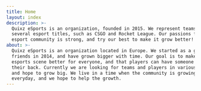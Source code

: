 ```yaml
---
title: Home
layout: index
description: >-
  Quixz eSports is an organization, founded in 2015. We represent teams in
  several esport titles, such as CSGO and Rocket League. Our passions for the
  esport community is strong, and try our best to make it grow better!
about: >-
  Quixz eSports is an organization located in Europe. We started as a group of
  friends in 2014, and have grown bigger with time. Our goal is to make the
  esports scene better for everyone, and that players can have someone to have
  their back. Currently we are looking for teams and players in various games,
  and hope to grow big. We live in a time when the community is growing
  everyday, and we hope to help the growth.
---
```


